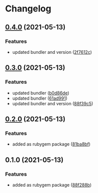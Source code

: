 # Changelog

## [0.4.0](https://www.github.com/gonace/Obscured.Doorman/compare/v0.3.0...v0.4.0) (2021-05-13)


### Features

* updated bundler and version ([2f7612c](https://www.github.com/gonace/Obscured.Doorman/commit/2f7612c22ee588616577fe83b321727f2ef39b98))

## [0.3.0](https://www.github.com/gonace/Obscured.Doorman/compare/v0.2.0...v0.3.0) (2021-05-13)


### Features

* updated bundler ([b0d86de](https://www.github.com/gonace/Obscured.Doorman/commit/b0d86de48454a19d8fd4b514d128d974d26a9d5b))
* updated bundler ([61ad991](https://www.github.com/gonace/Obscured.Doorman/commit/61ad99144678a6d6ffd1e05a9dd199480b9f8781))
* updated bundler and version ([88f39c5](https://www.github.com/gonace/Obscured.Doorman/commit/88f39c50ab111fe43540fbae0bfc2ada3a8ab5b7))

## [0.2.0](https://www.github.com/gonace/Obscured.Doorman/compare/v0.1.0...v0.2.0) (2021-05-13)


### Features

* added as rubygem package ([81ba8bf](https://www.github.com/gonace/Obscured.Doorman/commit/81ba8bf0ee1c05910032a17cd3c9c463c1920df6))

## 0.1.0 (2021-05-13)


### Features

* added as rubygem package ([88f288b](https://www.github.com/gonace/Obscured.Doorman/commit/88f288bca663733b5a9ade718932317492bbe780))
